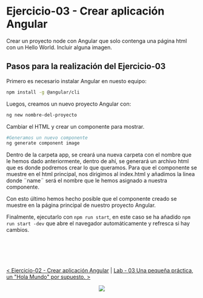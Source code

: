 # Ejercicio-03 - Crear aplicación Angular

Crear un proyecto node con Angular que solo contenga una página html con un Hello World. Incluir alguna imagen.

## Pasos para la realización del Ejercicio-03
Primero es necesario instalar Angular en nuesto equipo:

```sh
npm install -g @angular/cli
```
Luegos, creamos un nuevo proyecto Angular con:

```sh
ng new nombre-del-proyecto
```

Cambiar el HTML y crear un componente para mostrar.

```sh
#Generamos un nuevo componente 
ng generate component image
```
Dentro de la carpeta app, se creará una nueva carpeta con el nombre que le hemos dado anteriormente, dentro de ahí, se generará un archivo html que es donde podremos crear lo que queramos.
Para que el componente se muestre en el html principal, nos dirigimos al index.html y añadimos la linea <app-name></app-name> donde ¨name¨ será el nombre que le hemos asignado a nuestra componente.

Con esto último hemos hecho posible que el componente creado se muestre en la página principal de nuestro proyecto Angular.

Finalmente, ejecutarlo con `npm run start`, en este caso se ha añadido `npm run start -dev` que abre el navegador automáticamente y refresca si hay cambios.


<br/>
  <p align="center">
    <img src="">
  </p>
<br/>


[< Ejercicio-02 - Crear aplicación Angular](../Ejercicio-02/) | [ Lab - 03 Una pequeña práctica, un "Hola Mundo" por supuesto. >](../Ejercicio-03)
<p align="center">
    <img src="../resources/header.png">
</p>
